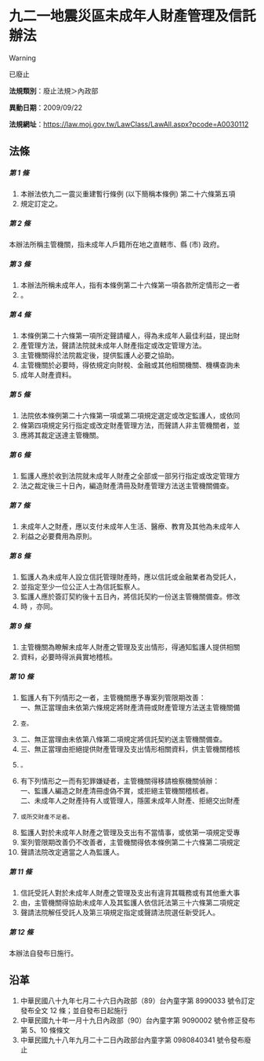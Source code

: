 # 九二一地震災區未成年人財產管理及信託辦法
> [!WARNING]
> 已廢止

**法規類別**：廢止法規＞內政部

**異動日期**：2009/09/22  

**法規網址**：https://law.moj.gov.tw/LawClass/LawAll.aspx?pcode=A0030112



## 法條
##### 第 1 條
1. 本辦法依九二一震災重建暫行條例 (以下簡稱本條例) 第二十六條第五項
1. 規定訂定之。

##### 第 2 條
本辦法所稱主管機關，指未成年人戶籍所在地之直轄市、縣 (市) 政府。

##### 第 3 條
1. 本辦法所稱未成年人，指有本條例第二十六條第一項各款所定情形之一者
1. 。

##### 第 4 條
1. 本條例第二十六條第一項所定聲請權人，得為未成年人最佳利益，提出財
1. 產管理方法，聲請法院就未成年人財產指定或改定管理方法。
1. 主管機關得於法院裁定後，提供監護人必要之協助。
1. 主管機關於必要時，得依規定向財稅、金融或其他相關機關、機構查詢未
1. 成年人財產資料。

##### 第 5 條
1. 法院依本條例第二十六條第一項或第二項規定選定或改定監護人，或依同
1. 條第四項規定另行指定或改定財產管理方法，而聲請人非主管機關者，並
1. 應將其裁定送達主管機關。

##### 第 6 條
1. 監護人應於收到法院就未成年人財產之全部或一部另行指定或改定管理方
1. 法之裁定後三十日內，編造財產清冊及財產管理方法送主管機關備查。

##### 第 7 條
1. 未成年人之財產，應以支付未成年人生活、醫療、教育及其他為未成年人
1. 利益之必要費用為原則。

##### 第 8 條
1. 監護人為未成年人設立信託管理財產時，應以信託或金融業者為受託人，
1. 並指定至少一位公正人士為信託監察人。
1. 監護人應於簽訂契約後十五日內，將信託契約一份送主管機關備查。修改
1. 時 ，亦同。

##### 第 9 條
1. 主管機關為瞭解未成年人財產之管理及支出情形，得通知監護人提供相關
1. 資料，必要時得派員實地稽核。

##### 第 10 條
1. 監護人有下列情形之一者，主管機關應予專案列管限期改善：  
一、無正當理由未依第六條規定將財產清冊或財產管理方法送主管機關備
1.     查。
1. 二、無正當理由未依第八條第二項規定將信託契約送主管機關備查。
1. 三、無正當理由拒絕提供財產管理及支出情形相關資料，供主管機關稽核
1.     。
1. 有下列情形之一而有犯罪嫌疑者，主管機關得移請檢察機關偵辦：  
一、監護人編造之財產清冊虛偽不實，或拒絕主管機關稽核者。  
二、未成年人之財產持有人或管理人，隱匿未成年人財產、拒絕交出財產
1.     或所交財產不足者。
1. 監護人對於未成年人財產之管理及支出有不當情事，或依第一項規定受專
1. 案列管限期改善仍不改善者，主管機關得依本條例第二十六條第二項規定
1. 聲請法院改定適當之人為監護人。

##### 第 11 條
1. 信託受託人對於未成年人財產之管理及支出有違背其職務或有其他重大事
1. 由，主管機關得協助未成年人及其監護人依信託法第三十六條第二項規定
1. 聲請法院解任受託人及第三項規定指定或聲請法院選任新受託人。

##### 第 12 條
本辦法自發布日施行。

## 沿革
1. 中華民國八十九年七月二十六日內政部（89）台內童字第 8990033  號令訂定發布全文 12 條；並自發布日起施行
1. 中華民國九十年一月十九日內政部（90）台內童字第 9090002  號令修正發布第 5、10  條條文
1. 中華民國九十八年九月二十二日內政部台內童字第 0980840341 號令發布廢止  


